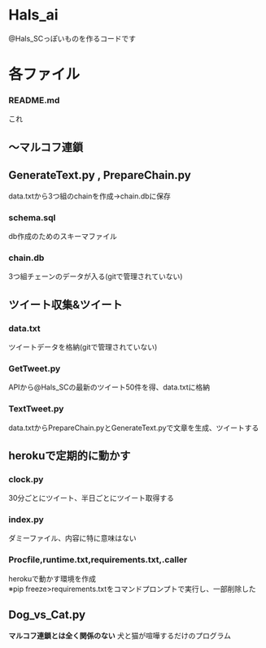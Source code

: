 # Hals_ai
@Hals_SCっぽいものを作るコードです

# 各ファイル
### README.md
これ

## ～マルコフ連鎖
## GenerateText.py , PrepareChain.py
data.txtから3つ組のchainを作成→chain.dbに保存

### schema.sql
db作成のためのスキーマファイル

### chain.db
3つ組チェーンのデータが入る(gitで管理されていない)

## ツイート収集&ツイート
### data.txt
ツイートデータを格納(gitで管理されていない)

### GetTweet.py
APIから@Hals_SCの最新のツイート50件を得、data.txtに格納

### TextTweet.py
data.txtからPrepareChain.pyとGenerateText.pyで文章を生成、ツイートする

## herokuで定期的に動かす
### clock.py
30分ごとにツイート、半日ごとにツイート取得する

### index.py
ダミーファイル、内容に特に意味はない

### Procfile,runtime.txt,requirements.txt,.caller
herokuで動かす環境を作成  
※pip freeze>requirements.txtをコマンドプロンプトで実行し、一部削除した

## Dog_vs_Cat.py
**マルコフ連鎖とは全く関係のない** 犬と猫が喧嘩するだけのプログラム
